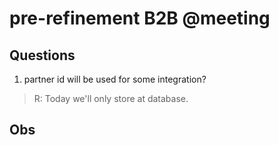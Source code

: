 # pre-refinement B2B @meeting

## Questions

1. partner id will be used for some integration?
> R: Today we'll only store at database.

## Obs

[](https://files.slack.com/files-pri/T01HPJAEDBL-F039LBQ6DRD/image.png)



